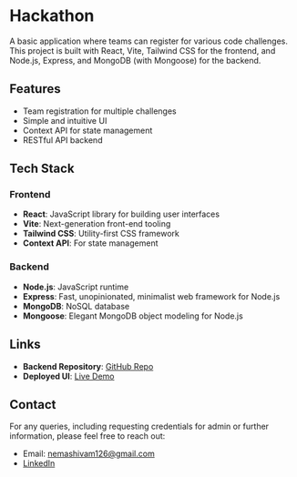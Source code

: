 # Hackathon

A basic application where teams can register for various code challenges. This project is built with React, Vite, Tailwind CSS for the frontend, and Node.js, Express, and MongoDB (with Mongoose) for the backend.

## Features

- Team registration for multiple challenges
- Simple and intuitive UI
- Context API for state management
- RESTful API backend

## Tech Stack

### Frontend

- **React**: JavaScript library for building user interfaces
- **Vite**: Next-generation front-end tooling
- **Tailwind CSS**: Utility-first CSS framework
- **Context API**: For state management

### Backend

- **Node.js**: JavaScript runtime
- **Express**: Fast, unopinionated, minimalist web framework for Node.js
- **MongoDB**: NoSQL database
- **Mongoose**: Elegant MongoDB object modeling for Node.js

## Links

- **Backend Repository**: [GitHub Repo](https://github.com/nemashivam126/hackathon-backend)
- **Deployed UI**: [Live Demo](https://teamhackathon.vercel.app/)

## Contact
For any queries, including requesting credentials for admin or further information, please feel free to reach out:
- Email: nemashivam126@gmail.com
- [LinkedIn](https://www.linkedin.com/in/shivam-nema126)